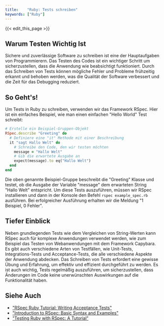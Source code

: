```yaml
---
title:    "Ruby: Tests schreiben"
keywords: ["Ruby"]
---
```


{{< edit_this_page >}}

## Warum Testen Wichtig Ist

Sichere und zuverlässige Software zu schreiben ist eine der Hauptaufgaben von Programmierern. Das Testen des Codes ist ein wichtiger Schritt um sicherzustellen, dass die Anwendung wie beabsichtigt funktioniert. Durch das Schreiben von Tests können mögliche Fehler und Probleme frühzeitig erkannt und behoben werden, was die Qualität der Software verbessert und die Zeit für das Debugging reduziert.

## So Geht's!

Um Tests in Ruby zu schreiben, verwenden wir das Framework RSpec. Hier ist ein einfaches Beispiel, wie man einen einfachen "Hello World" Test schreibt:

```Ruby
# Erstelle ein Beispiel-Gruppen-Objekt
RSpec.describe "Greeting" do 
  # Definiere eine "it" Methode mit einer Beschreibung
  it "sagt Hallo Welt" do
    # Schreibe den Code, den wir testen möchten
    message = "Hallo Welt"
    # Gib die erwartete Ausgabe an
    expect(message).to eq("Hallo Welt")
  end
end
```

Die oben genannte Beispiel-Gruppe beschreibt die "Greeting" Klasse und testet, ob die Ausgabe der Variable "message" dem erwarteten String "Hallo Welt" entspricht. Um diese Tests auszuführen, müssen wir RSpec installieren und dann in der Konsole den Befehl `rspec example_spec.rb` ausführen. Bei erfolgreicher Ausführung erhalten wir die Meldung "1 Beispiel, 0 Fehler".

## Tiefer Einblick

Neben grundlegenden Tests wie dem Vergleichen von String-Werten kann RSpec auch für komplexe Anwendungen verwendet werden, wie zum Beispiel das Testen von Webanwendungen mit dem Framework Capybara. Es gibt auch verschiedene Arten von Testfällen, wie Unit-Tests, Integrations-Tests und Acceptance-Tests, die alle verschiedene Aspekte der Anwendung abdecken. Das Schreiben von Tests erfordert eine gewisse Übung und Erfahrung, um effektiv und effizient durchgeführt zu werden. Es ist auch wichtig, Tests regelmäßig auszuführen, um sicherzustellen, dass Änderungen im Code keine unerwünschten Auswirkungen auf die Funktionalität haben.

## Siehe Auch

- ["RSpec Ruby Tutorial: Writing Acceptance Tests"](https://www.rubyguides.com/2018/07/rspec-tutorial/)
- ["Introduction to RSpec: Basic Syntax and Examples"](https://medium.com/the-andela-way/introduction-to-rspec-basic-syntax-and-examples-12c5c7ba1e6f)
- ["Testing Ruby with RSpec: A Tutorial"](https://semaphoreci.com/community/tutorials/testing-ruby-with-rspec-a-tutorial)